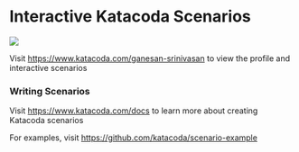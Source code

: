 # Interactive Katacoda Scenarios

[![](http://shields.katacoda.com/katacoda/ganesan-srinivasan/count.svg)](https://www.katacoda.com/ganesan-srinivasan "Get your profile on Katacoda.com")

Visit https://www.katacoda.com/ganesan-srinivasan to view the profile and interactive scenarios

### Writing Scenarios
Visit https://www.katacoda.com/docs to learn more about creating Katacoda scenarios

For examples, visit https://github.com/katacoda/scenario-example

